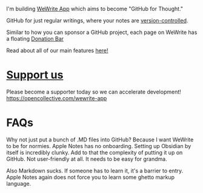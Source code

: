 I'm building [WeWrite App](https://x.com/WeWriteApp) which aims to become "GitHub for Thought." 

GitHub for just regular writings, where your notes are [version-controlled](https://www.notion.so/wewrite-app/Version-history-filmstrip-b2e6d1ad3301468d955d037c673a0227). 

Similar to how you can sponsor a GitHub project, each page on WeWrite has a floating [Donation Bar](https://wewrite-app.notion.site/Donation-bar-25b3fe60b7fe4eb0b6afe6da802a8906) 

Read about all of our main features [here!](https://wewrite-app.notion.site/ae3678a8bac048cfae8c773bf755588f?v=a9f37e3f9a904b809cf101f4da1e2349)

# [Support us](https://opencollective.com/wewrite-app)

Please become a supporter today so we can accelerate development! https://opencollective.com/wewrite-app 

# FAQs

Why not just put a bunch of .MD files into GitHub? Because I want WeWrite to be for normies. Apple Notes has no onboarding. Setting up Obsidian by itself is incredibly clunky. Add to that the complexity of putting it up on GitHub. Not user-friendly at all. It needs to be easy for grandma. 

Also Markdown sucks. If someone has to learn it, it's a barrier to entry. Apple Notes again does not force you to learn some ghetto markup language. 
